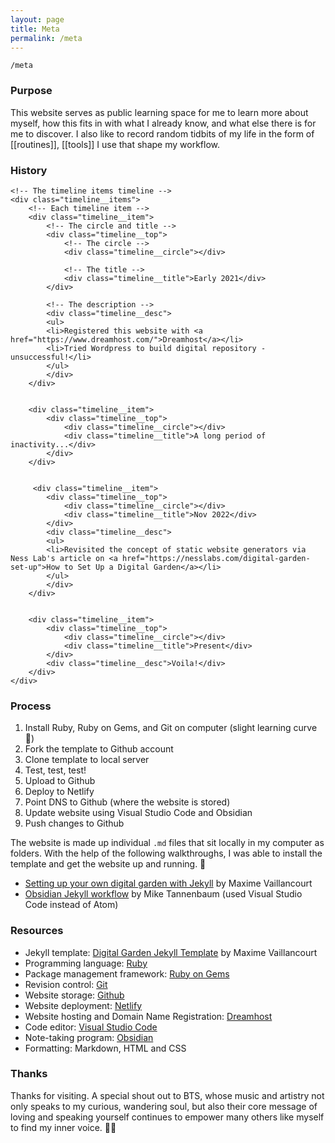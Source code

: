 ```yaml
---
layout: page
title: Meta
permalink: /meta
---
```


`/meta`

### Purpose

This website serves as public learning space for me to learn more about myself, how this fits in with what I already know, and what else there is for me to discover. I also like to record random tidbits of my life in the form of [[routines]], [[tools]] I use that shape my workflow. 

### History

<div class="timeline">
    <!-- Left vertical line -->
    <div class="timeline__line"></div>

    <!-- The timeline items timeline -->
    <div class="timeline__items">
        <!-- Each timeline item -->
        <div class="timeline__item">
            <!-- The circle and title -->
            <div class="timeline__top">
                <!-- The circle -->
                <div class="timeline__circle"></div>

                <!-- The title -->
                <div class="timeline__title">Early 2021</div>
            </div>

            <!-- The description -->
            <div class="timeline__desc">
            <ul>
            <li>Registered this website with <a href="https://www.dreamhost.com/">Dreamhost</a></li>
            <li>Tried Wordpress to build digital repository - unsuccessful!</li>
            </ul>
            </div>
        </div>

        
        <div class="timeline__item">
            <div class="timeline__top">
                <div class="timeline__circle"></div>
                <div class="timeline__title">A long period of inactivity...</div>
            </div>
        </div>


         <div class="timeline__item">
            <div class="timeline__top">
                <div class="timeline__circle"></div>
                <div class="timeline__title">Nov 2022</div>
            </div>
            <div class="timeline__desc">
            <ul>
            <li>Revisited the concept of static website generators via  Ness Lab's article on <a href="https://nesslabs.com/digital-garden-set-up">How to Set Up a Digital Garden</a></li>
            </ul>
            </div>
        </div>


        <div class="timeline__item">
            <div class="timeline__top">
                <div class="timeline__circle"></div>
                <div class="timeline__title">Present</div>
            </div>
            <div class="timeline__desc">Voila!</div>
        </div>
    </div>
</div>

### Process

1. Install Ruby, Ruby on Gems, and Git on computer (slight learning curve 🥲)
2. Fork the template to Github account
3. Clone template to local server
4. Test, test, test!
5. Upload to Github 
6. Deploy to Netlify
7. Point DNS to Github (where the website is stored)
8. Update website using Visual Studio Code and Obsidian
9. Push changes to Github

The website is made up individual `.md` files that sit locally in my computer as folders. With the help of the following walkthroughs, I was able to install the template and get the website up and running. 🎉 

- [Setting up your own digital garden with Jekyll](https://maximevaillancourt.com/blog/setting-up-your-own-digital-garden-with-jekyll) by Maxime Vaillancourt
- [Obsidian Jekyll workflow](https://refinedmind.co/obsidian-jekyll-workflow) by Mike Tannenbaum (used Visual Studio Code instead of Atom)

### Resources

- Jekyll template: [Digital Garden Jekyll Template](https://github.com/maximevaillancourt/digital-garden-jekyll-template) by Maxime Vaillancourt
- Programming language: [Ruby](https://www.ruby-lang.org/en/) 
- Package management framework: [Ruby on Gems](https://rubygems.org/)
- Revision control: [Git](https://git-scm.com/downloads)
- Website storage: [Github](https://github.com/)
- Website deployment: [Netlify](https://www.netlify.com/?utm_medium=paid_search&utm_source=google&utm_campaign=12755510784&utm_term=netlify%20hosting)
- Website hosting and Domain Name Registration: [Dreamhost](https://www.dreamhost.com/)
- Code editor: [Visual Studio Code](https://code.visualstudio.com/) 
- Note-taking program: [Obsidian](https://obsidian.md/)
- Formatting: Markdown, HTML and CSS

### Thanks

Thanks for visiting. A special shout out to BTS, whose music and artistry not only speaks to my curious, wandering soul, but also their core message of loving and speaking yourself continues to empower many others like myself to find my inner voice. 🫰💜

<style>
  .wrapper {
    max-width: 58em;
  }
</style>